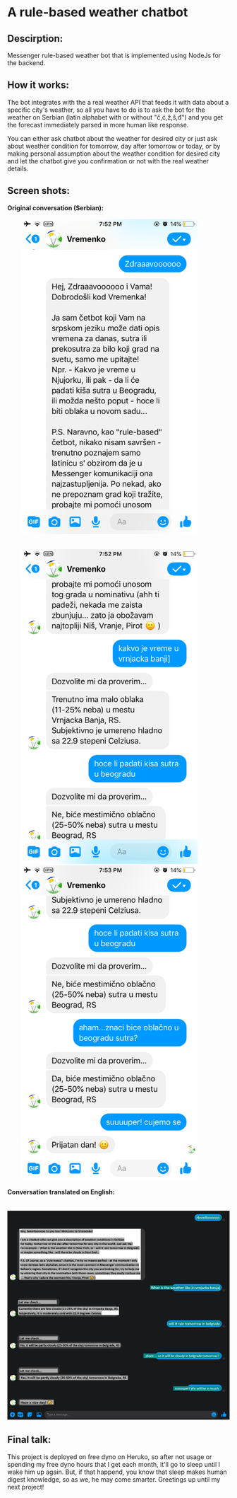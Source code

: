 # A rule-based weather chatbot
 ## Descirption:
 Messenger rule-based weather bot that is implemented using NodeJs for the backend.

 ## How it works:
 The bot integrates with the a real weather API that feeds it with data about a specific city's weather, so all you have to do is to ask the bot for the weather on Serbian (latin alphabet with or without "č,ć,ž,š,đ") and you get the forecast immediately parsed in more human like response.

 You can either ask chatbot about the weather for desired city or just ask about weather condition for tomorrow, day after tomorrow or today, or by making personal assumption about the weather condition for desired city and let the chatbot give you confirmation or not with the real weather details.

 ## Screen shots:

**Original conversation (Serbian):** <br/>
<br/>
&emsp;&emsp; <img src="./Screenshots/one.PNG" width="400" alt="Photo_of_conversation_1">

<br/>
&emsp;&emsp; <img src="./Screenshots/two.PNG" width="400" alt="Photo_of_conversation_2">

 <br/>
&emsp;&emsp; <img src="./Screenshots/three.PNG" width="400" alt="Photo_of_conversation_3">
<br/>

 **Conversation translated on English:** <br/>
<br/>
&emsp;&emsp; <img src="./Screenshots/four.jpg" width="900" alt="Photo_of_conversation_eng">

 ## Final talk:
 This project is deployed on free dyno on Heruko, so after not usage or spending my free dyno hours that I get each month, it'll go to sleep until I wake him up again. But, if that happend, you know that sleep makes human digest knowledge, so as we, he may come smarter. Greetings up until my next project!

